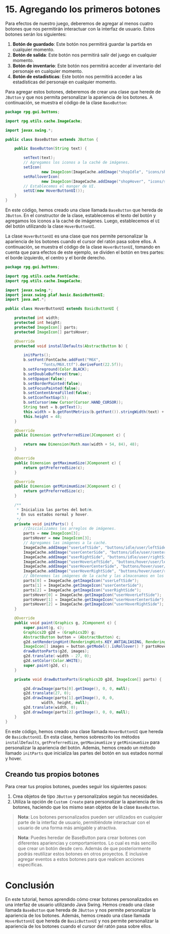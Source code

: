 # 15. Agregando los primeros botones

Para efectos de nuestro juego, deberemos de agregar al menos cuatro botones que nos permitirán interactuar con la
interfaz de usuario. Estos botones serán los siguientes:

1. **Botón de guardado**: Este botón nos permitirá guardar la partida en cualquier momento.
2. **Botón de salida**: Este botón nos permitirá salir del juego en cualquier momento.
3. **Botón de inventario**: Este botón nos permitirá acceder al inventario del personaje en cualquier momento.
4. **Botón de estadísticas**: Este botón nos permitirá acceder a las estadísticas del personaje en cualquier momento.

Para agregar estos botones, deberemos de crear una clase que herede de `JButton` y que nos permita personalizar la
apariencia de los botones. A continuación, se muestra el código de la clase `BaseButton`:

```java
package rpg.gui.buttons;

import rpg.utils.cache.ImageCache;

import javax.swing.*;

public class BaseButton extends JButton {

    public BaseButton(String text) {

        setText(text);
        // Agregamos los iconos a la caché de imágenes.
        setIcon(
                new ImageIcon(ImageCache.addImage("shopIdle", "icons/shopIdle.png")));
        setRolloverIcon(
                new ImageIcon(ImageCache.addImage("shopHover", "icons/shopHover.png")));
        // Establecemos el manger de UI.
        setUI(new HoverButtonUI());
    }
}
```

En este código, hemos creado una clase llamada `BaseButton` que hereda de `JButton`. En el constructor de la clase,
establecemos el texto del botón y agregamos los iconos a la caché de imágenes. Luego, establecemos el `UI` del botón
utilizando la clase `HoverButtonUI`.

La clase `HoverButtonUI` es una clase que nos permite personalizar la apariencia de los botones cuando el cursor del
ratón pasa sobre ellos. A continuación, se muestra el código de la clase `HoverButtonUI`, tomando en cuenta que para
efectos de este ejemplo, se dividen el botón en tres partes: el borde izquierdo, el centro y el borde derecho.

```java
package rpg.gui.buttons;

import rpg.utils.cache.FontCache;
import rpg.utils.cache.ImageCache;

import javax.swing.*;
import javax.swing.plaf.basic.BasicButtonUI;
import java.awt.*;

public class HoverButtonUI extends BasicButtonUI {

    protected int width;
    protected int height;
    protected ImageIcon[] parts;
    protected ImageIcon[] partsHover;

    @Override
    protected void installDefaults(AbstractButton b) {

        initParts();
        b.setFont(FontCache.addFont("M6X",
                "fonts/M6X.ttf").deriveFont(22.5f));
        b.setForeground(Color.BLACK);
        b.setDoubleBuffered(true);
        b.setOpaque(false);
        b.setBorderPainted(false);
        b.setFocusPainted(false);
        b.setContentAreaFilled(false);
        b.setIconTextGap(5);
        b.setCursor(new Cursor(Cursor.HAND_CURSOR));
        String text = b.getText();
        this.width = b.getFontMetrics(b.getFont()).stringWidth(text) + (5);
        this.height = 48;
    }

    @Override
    public Dimension getPreferredSize(JComponent c) {

        return new Dimension(Math.max(width + 54, 84), 48);
    }

    @Override
    public Dimension getMaximumSize(JComponent c) {
        return getPreferredSize(c);
    }

    @Override
    public Dimension getMinimumSize(JComponent c) {
        return getPreferredSize(c);
    }

    /**
     * Inicializa las partes del botón.
     * En sus estados normal y hover.
     */
    private void initParts() {
        //Inicializamos los arreglos de imágenes.
        parts = new ImageIcon[3];
        partsHover = new ImageIcon[3];
        // Agregamos las imágenes a la caché.
        ImageCache.addImage("userLeftSide", "buttons/idle/user/leftSide.png");
        ImageCache.addImage("userCenterSide", "buttons/idle/user/centerSide.png");
        ImageCache.addImage("userRightSide", "buttons/idle/user/rightSide.png");
        ImageCache.addImage("userHoverLeftSide", "buttons/hover/user/leftSide.png");
        ImageCache.addImage("userHoverCenterSide", "buttons/hover/user/centerSide.png");
        ImageCache.addImage("userHoverRightSide", "buttons/hover/user/rightSide.png");
        // Obtenemos las imágenes de la caché y las almacenamos en los arreglos correspondientes.
        parts[0] = ImageCache.getImageIcon("userLeftSide");
        parts[1] = ImageCache.getImageIcon("userCenterSide");
        parts[2] = ImageCache.getImageIcon("userRightSide");
        partsHover[0] = ImageCache.getImageIcon("userHoverLeftSide");
        partsHover[1] = ImageCache.getImageIcon("userHoverCenterSide");
        partsHover[2] = ImageCache.getImageIcon("userHoverRightSide");
    }

    @Override
    public void paint(Graphics g, JComponent c) {
        super.paint(g, c);
        Graphics2D g2d = (Graphics2D) g;
        AbstractButton button = (AbstractButton) c;
        g2d.setRenderingHint(RenderingHints.KEY_ANTIALIASING, RenderingHints.VALUE_ANTIALIAS_ON);
        ImageIcon[] images = button.getModel().isRollover() ? partsHover : parts;
        drawButtonParts(g2d, images);
        g2d.translate(-width - 27, 0);
        g2d.setColor(Color.WHITE);
        super.paint(g2d, c);
    }

    private void drawButtonParts(Graphics2D g2d, ImageIcon[] parts) {

        g2d.drawImage(parts[0].getImage(), 0, 0, null);
        g2d.translate(27, 0);
        g2d.drawImage(parts[1].getImage(), 0, 0,
                width, height, null);
        g2d.translate(width, 0);
        g2d.drawImage(parts[2].getImage(), 0, 0, null);
    }
}
```

En este código, hemos creado una clase llamada `HoverButtonUI` que hereda de `BasicButtonUI`. En esta clase, hemos
sobrescrito los métodos `installDefaults`, `getPreferredSize`, `getMaximumSize` y `getMinimumSize` para personalizar la
apariencia del botón. Además, hemos creado un método llamado `initParts` que inicializa las partes del botón en sus
estados normal y hover.

## Creando tus propios botones

Para crear tus propios botones, puedes seguir los siguientes pasos:

1. Crea objetos de tipo `JButton` y personalízalos según tus necesidades.
2. Utiliza la opción de `Custom Create` para personalizar la apariencia de los botones, haciendo que los mismo sean
   objetos de la clase `BaseButton`.

> **Nota**: Los botones personalizados pueden ser utilizados en cualquier parte de la interfaz de usuario, permitiéndote
> interactuar con el usuario de una forma más amigable y atractiva.

> **Nota**: Puedes heredar de BaseButton para crear botones con diferentes apariencias y comportamientos. Lo cual es más
> sencillo que crear un botón desde cero. Además de que posteriormente podrás reutilizar estos botones en otros
> proyectos. E inclusive agregar eventos a estos botones para que realicen acciones específicas.

# Conclusión

En este tutorial, hemos aprendido cómo crear botones personalizados en una interfaz de usuario utilizando Java Swing.
Hemos creado una clase llamada `BaseButton` que hereda de `JButton` y nos permite personalizar la apariencia de los
botones. Además, hemos creado una clase llamada `HoverButtonUI` que hereda de `BasicButtonUI` y nos permite personalizar
la apariencia de los botones cuando el cursor del ratón pasa sobre ellos.